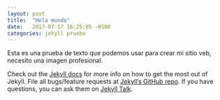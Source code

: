```yaml
---
layout: post
title:  "Hola mundo"
date:   2017-07-17 16:25:05 -0500
categories: jekyll prueba
---
```

Esta es una prueba de texto que podemos usar para crear mi sitio veb, necesito una imagen profesional.

Check out the [Jekyll docs][jekyll-docs] for more info on how to get the most out of Jekyll. File all bugs/feature requests at [Jekyll’s GitHub repo][jekyll-gh]. If you have questions, you can ask them on [Jekyll Talk][jekyll-talk].

[jekyll-docs]: http://jekyllrb.com/docs/home
[jekyll-gh]:   https://github.com/jekyll/jekyll
[jekyll-talk]: https://talk.jekyllrb.com/
